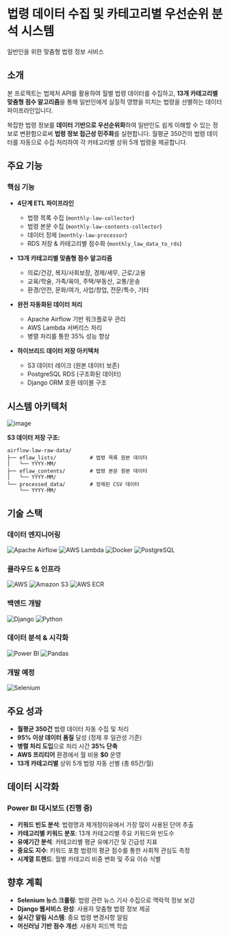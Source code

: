 # 법령 데이터 수집 및 카테고리별 우선순위 분석 시스템
일반인을 위한 맞춤형 법령 정보 서비스

## 소개
본 프로젝트는 법제처 API를 활용하여 월별 법령 데이터를 수집하고, **13개 카테고리별 맞춤형 점수 알고리즘**을 통해 일반인에게 실질적 영향을 미치는 법령을 선별하는 데이터 파이프라인입니다.

복잡한 법령 정보를 **데이터 기반으로 우선순위화**하여 일반인도 쉽게 이해할 수 있는 정보로 변환함으로써 **법령 정보 접근성 민주화**를 실현합니다. 월평균 350건의 법령 데이터를 자동으로 수집·처리하여 각 카테고리별 상위 5개 법령을 제공합니다.

## 주요 기능

### 핵심 기능
- **4단계 ETL 파이프라인**
  - 법령 목록 수집 (`monthly-law-collector`)
  - 법령 본문 수집 (`monthly-law-contents-collector`)
  - 데이터 정제 (`monthly-law-processor`)
  - RDS 저장 & 카테고리별 점수화 (`monthly_law_data_to_rds`)

- **13개 카테고리별 맞춤형 점수 알고리즘**
  - 의료/건강, 복지/사회보장, 경제/세무, 근로/고용
  - 교육/학술, 가족/육아, 주택/부동산, 교통/운송
  - 환경/안전, 문화/여가, 사업/창업, 전문/특수, 기타

- **완전 자동화된 데이터 처리**
  - Apache Airflow 기반 워크플로우 관리
  - AWS Lambda 서버리스 처리
  - 병렬 처리를 통한 35% 성능 향상

- **하이브리드 데이터 저장 아키텍처**
  - S3 데이터 레이크 (원본 데이터 보존)
  - PostgreSQL RDS (구조화된 데이터)
  - Django ORM 호환 테이블 구조

## 시스템 아키텍처

![image](https://github.com/user-attachments/assets/07f07be6-1480-4c12-b0af-7a3b38163665)

**S3 데이터 저장 구조:**
```
airflow-law-raw-data/
├── eflaw_lists/           # 법령 목록 원본 데이터
│   └── YYYY-MM/
├── eflaw_contents/        # 법령 본문 원본 데이터
│   └── YYYY-MM/
└── processed_data/        # 정제된 CSV 데이터
    └── YYYY-MM/
```

## 기술 스택

### 데이터 엔지니어링
![Apache Airflow](https://img.shields.io/badge/Apache%20Airflow-017CEE?style=for-the-badge&logo=Apache%20Airflow&logoColor=white)
![AWS Lambda](https://img.shields.io/badge/AWS%20Lambda-FF9900?style=for-the-badge&logo=aws-lambda&logoColor=white)
![Docker](https://img.shields.io/badge/docker-%230db7ed.svg?style=for-the-badge&logo=docker&logoColor=white)
![PostgreSQL](https://img.shields.io/badge/postgres-%23316192.svg?style=for-the-badge&logo=postgresql&logoColor=white)

### 클라우드 & 인프라
![AWS](https://img.shields.io/badge/AWS-%23FF9900.svg?style=for-the-badge&logo=amazon-aws&logoColor=white)
![Amazon S3](https://img.shields.io/badge/Amazon%20S3-FF9900?style=for-the-badge&logo=amazons3&logoColor=white)
![AWS ECR](https://img.shields.io/badge/AWS%20ECR-FF9900?style=for-the-badge&logo=amazon-aws&logoColor=white)

### 백엔드 개발
![Django](https://img.shields.io/badge/django-%23092E20.svg?style=for-the-badge&logo=django&logoColor=white)
![Python](https://img.shields.io/badge/python-3670A0?style=for-the-badge&logo=python&logoColor=ffdd54)

### 데이터 분석 & 시각화
![Power BI](https://img.shields.io/badge/power_bi-F2C811?style=for-the-badge&logo=powerbi&logoColor=black)
![Pandas](https://img.shields.io/badge/pandas-%23150458.svg?style=for-the-badge&logo=pandas&logoColor=white)

### 개발 예정
![Selenium](https://img.shields.io/badge/-selenium-%43B02A?style=for-the-badge&logo=selenium&logoColor=white)

## 주요 성과

- **월평균 350건** 법령 데이터 자동 수집 및 처리
- **95% 이상 데이터 품질** 달성 (정제 후 일관성 기준)
- **병렬 처리 도입**으로 처리 시간 **35% 단축**
- **AWS 프리티어** 환경에서 월 비용 **$0** 운영
- **13개 카테고리별** 상위 5개 법령 자동 선별 (총 65건/월)

## 데이터 시각화

### Power BI 대시보드 (진행 중)
- **키워드 빈도 분석**: 법령명과 제개정이유에서 가장 많이 사용된 단어 추출
- **카테고리별 키워드 분포**: 13개 카테고리별 주요 키워드와 빈도수
- **유예기간 분석**: 카테고리별 평균 유예기간 및 긴급성 지표
- **중요도 지수**: 키워드 포함 법령의 평균 점수를 통한 사회적 관심도 측정
- **시계열 트렌드**: 월별 카테고리 비중 변화 및 주요 이슈 식별

## 향후 계획

- **Selenium 뉴스 크롤링**: 법령 관련 뉴스 기사 수집으로 맥락적 정보 보강
- **Django 웹서비스 완성**: 사용자 맞춤형 법령 정보 제공
- **실시간 알림 시스템**: 중요 법령 변경사항 알림
- **머신러닝 기반 점수 개선**: 사용자 피드백 학습
